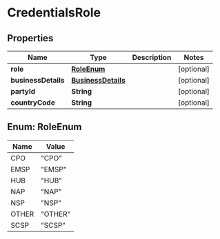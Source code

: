 

# CredentialsRole


## Properties

| Name | Type | Description | Notes |
|------------ | ------------- | ------------- | -------------|
|**role** | [**RoleEnum**](#RoleEnum) |  |  [optional] |
|**businessDetails** | [**BusinessDetails**](BusinessDetails.md) |  |  [optional] |
|**partyId** | **String** |  |  [optional] |
|**countryCode** | **String** |  |  [optional] |



## Enum: RoleEnum

| Name | Value |
|---- | -----|
| CPO | &quot;CPO&quot; |
| EMSP | &quot;EMSP&quot; |
| HUB | &quot;HUB&quot; |
| NAP | &quot;NAP&quot; |
| NSP | &quot;NSP&quot; |
| OTHER | &quot;OTHER&quot; |
| SCSP | &quot;SCSP&quot; |



